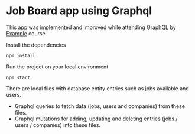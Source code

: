 # Job Board app using Graphql

This app was implemented and improved while attending [GraphQL by Example](https://www.udemy.com/course/graphql-by-example/?referralCode=7ACEB04674F000BAC061) course.

Install the dependencies

`npm install`

Run the project on your local environment

`npm start`

There are local files with database entity entries such as jobs available and users. 
- Graphql queries to fetch data (jobs, users and companies) from these files.
- Graphql mutations for adding, updating and deleting entries (jobs / users / companies) into these files.
